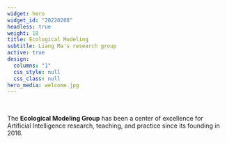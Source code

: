 ```yaml
---
widget: hero
widget_id: "20220208"
headless: true
weight: 10
title: Ecological Modeling
subtitle: Liang Ma's research group
active: true
design:
  columns: "1"
  css_style: null
  css_class: null
hero_media: welcome.jpg
---
```

<br>

The **Ecological Modeling Group** has been a center of excellence for Artificial Intelligence research, teaching, and practice since its founding in 2016.